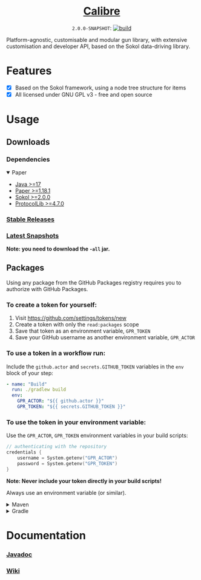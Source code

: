 <div align="center">

<a href="https://aecsocket.github.io/calibre"><h1>Calibre</h1></a> <!-- TODO add banner -->

`2.0.0-SNAPSHOT`:
[![build](https://github.com/aecsocket/calibre/actions/workflows/build.yml/badge.svg)](https://github.com/aecsocket/calibre/actions/workflows/build.yml)

</div>

Platform-agnostic, customisable and modular gun library, with extensive customisation and developer
API, based on the Sokol data-driving library.

# Features

- [x] Based on the Sokol framework, using a node tree structure for items
- [x] All licensed under GNU GPL v3 - free and open source

# Usage

## Downloads

### Dependencies

<details open>
<summary>Paper</summary>

* [Java >=17](https://adoptium.net/)
* [Paper >=1.18.1](https://papermc.io/)
* [Sokol >=2.0.0](https://github.com/aecsocket/sokol/)
* [ProtocolLib >=4.7.0](https://www.spigotmc.org/resources/protocollib.1997/)

</details>

### [Stable Releases](https://github.com/aecsocket/calibre/releases)

### [Latest Snapshots](https://github.com/aecsocket/calibre/actions/workflows/build.yml)

**Note: you need to download the `-all` jar.**

## Packages

Using any package from the GitHub Packages registry requires you to
authorize with GitHub Packages.

### To create a token for yourself:

1. Visit https://github.com/settings/tokens/new
2. Create a token with only the `read:packages` scope
3. Save that token as an environment variable, `GPR_TOKEN`
4. Save your GitHub username as another environment variable, `GPR_ACTOR`

### To use a token in a workflow run:

Include the `github.actor` and `secrets.GITHUB_TOKEN` variables in the `env` block of your step:

```yml
- name: "Build"
  run: ./gradlew build
  env:
    GPR_ACTOR: "${{ github.actor }}"
    GPR_TOKEN: "${{ secrets.GITHUB_TOKEN }}"
```

### To use the token in your environment variable:

Use the `GPR_ACTOR`, `GPR_TOKEN` environment variables in your build scripts:

```kotlin
// authenticating with the repository
credentials {
    username = System.getenv("GPR_ACTOR")
    password = System.getenv("GPR_TOKEN")
}
```

**Note: Never include your token directly in your build scripts!**

Always use an environment variable (or similar).

<details>
<summary>Maven</summary>

### [How to authorize](https://docs.github.com/en/packages/working-with-a-github-packages-registry/working-with-the-apache-maven-registry)

#### In `~/.m2/settings.xml`

```xml
<servers>
  <server>
    <id>github-calibre</id>
    <username>[username]</username>
    <password>[token]</password>
  </server>
</servers>
```

#### In `pom.xml`

Repository
```xml
<repositories>
  <repository>
    <id>github-calibre</id>
    <url>https://maven.pkg.github.com/aecsocket/calibre</url>
    <snapshots>
      <enabled>true</enabled>
    </snapshots>
  </repository>
</repositories>
```

Dependency
```xml
<dependencies>
  <dependency>
    <groupId>com.github.aecsocket</groupId>
    <artifactId>calibre-[module]</artifactId>
    <version>[version]</version>
  </dependency>
</dependencies>
```

</details>

<details>
<summary>Gradle</summary>

The Kotlin DSL is used here.

### [How to authorize](https://docs.github.com/en/packages/working-with-a-github-packages-registry/working-with-the-gradle-registry)

Repository
```kotlin
repositories {
    maven {
        url = uri("https://maven.pkg.github.com/aecsocket/calibre")
        credentials {
            username = System.getenv("GPR_ACTOR")
            password = System.getenv("GPR_TOKEN")
        }
    }
}
```

Dependency
```kotlin
dependencies {
    compileOnly("com.github.aecsocket", "calibre-[module]", "[version]")
}
```

</details>

# Documentation

### [Javadoc](https://aecsocket.github.io/calibre/docs)

### [Wiki](https://github.com/aecsocket/calibre/wiki)
